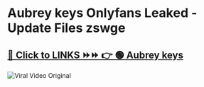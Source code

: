 
 # Aubrey keys Onlyfans Leaked - Update Files zswge

## <h2><a href="https://clipsfans.com/Aubrey_keys&ref=git">🔗 Click to LINKS ⏩⏩ 👉 🟢 Aubrey keys </a></h2>

<a href="https://clipsfans.com/Aubrey_keys&ref=git" rel="nofollow" data-target="animated-image.originalLink"><img src="https://i.ibb.co.com/xMMVF88/686577567.gif" alt="Viral Video Original" style="max-width: 100%; display: inline-block;" data-target="animated-image.originalImage"></a>

